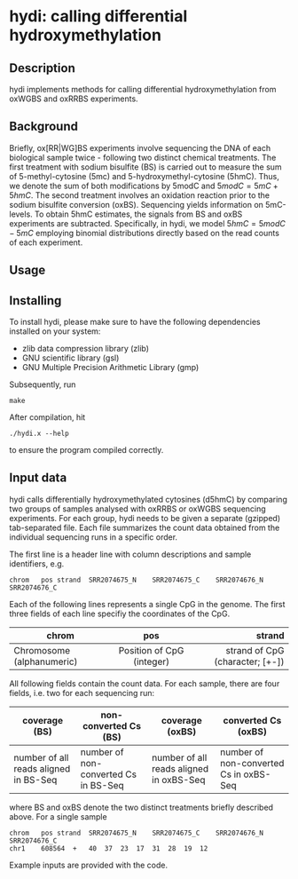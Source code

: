 # hydi: calling differential hydroxymethylation

## Description

hydi implements methods for calling differential hydroxymethylation from oxWGBS and oxRRBS experiments.

## Background

Briefly, ox[RR|WG]BS experiments involve sequencing the DNA of each biological sample twice - following two distinct chemical treatments. 
The first treatment with sodium bisulfite (BS) is carried out to measure the sum of 5-methyl-cytosine (5mc) and 5-hydroxymethyl-cytosine (5hmC). 
Thus, we denote the sum of both modifications by 5modC and $5modC=5mC+5hmC$.
The second treatment involves an oxidation reaction prior to the sodium bisulfite conversion (oxBS). Sequencing yields information on 5mC-levels. 
To obtain 5hmC estimates, the signals from BS and oxBS experiments are subtracted. Specifically, in hydi, we model $5hmC=5modC-5mC$ employing
binomial distributions directly based on the read counts of each experiment.



## Usage

## Installing

To install hydi, please make sure to have the following dependencies installed on your system:

- zlib data compression library (zlib)
- GNU scientific library (gsl)
- GNU Multiple Precision Arithmetic Library (gmp)

Subsequently, run

```{sh}
make
```

After compilation, hit 

```{sh}
./hydi.x --help
```

to ensure the program compiled correctly.

## Input data

hydi calls differentially hydroxymethylated cytosines (d5hmC) by comparing two groups of samples analysed with
oxRRBS or oxWGBS sequencing experiments. For each group, hydi needs to be given a separate (gzipped) tab-separated file. Each file summarizes 
the count data obtained from the individual sequencing runs in a specific order. 

The first line is a header line with column descriptions and sample identifiers, e.g.

```
chrom	pos	strand	SRR2074675_N	SRR2074675_C	SRR2074676_N	SRR2074676_C
```

Each of the following lines represents a single CpG in the genome. The first three fields of each line specifiy the coordinates of the CpG.

| chrom      | pos      | strand | 
| -----------|:--------:| ------:|
| Chromosome (alphanumeric) | Position of CpG (integer) | strand of CpG (character; [+-]) |   

All following fields contain the count data. For each sample, there are four fields, i.e. two for each sequencing run:

| coverage (BS) | non-converted Cs (BS) | coverage (oxBS)  | converted Cs (oxBS) |
| --------------| ------------------------ | -----------------| -------------------------- |
| number of all reads aligned in BS-Seq | number of non-converted Cs in BS-Seq | number of all reads aligned in oxBS-Seq | number of non-converted Cs in oxBS-Seq |   

where BS and oxBS denote the two distinct treatments briefly described above. For a single sample

```
chrom	pos	strand	SRR2074675_N	SRR2074675_C	SRR2074676_N	SRR2074676_C
chr1	608564	+	40	37	23	17	31	28	19	12
```

Example inputs are provided with the code.

